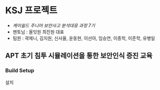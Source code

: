 # KSJ 프로젝트
*  *케이쉴드 주니어 보안사고 분석대응 과정 7기*
*  멘토님 : 올잇원 최진원 대표
*  팀원 : 곽제니, 김지원, 신사율, 윤동현, 이선아, 임승연, 이종학, 이준학, 유병일
## APT 초기 침투 시뮬레이션을 통한 보안인식 증진 교육


### Build Setup
설치
